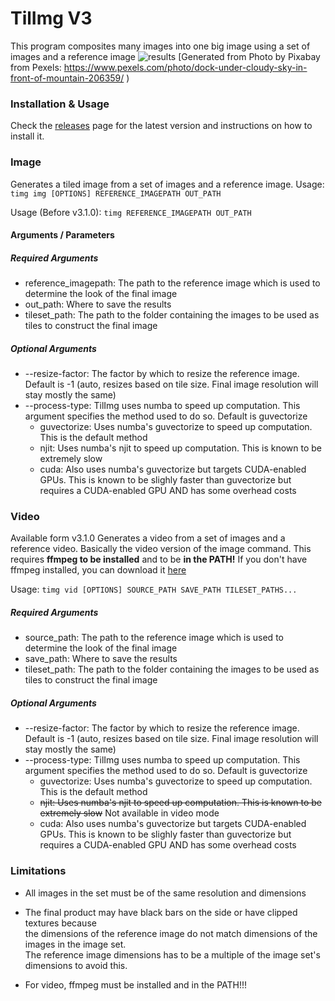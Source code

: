 # TilImg V3
This program composites many images into one big image using a set of images and a reference image
![results](https://user-images.githubusercontent.com/34125174/208235487-44f5e641-e6eb-453a-a9db-25d93a093782.png)
[Generated from Photo by Pixabay from Pexels: https://www.pexels.com/photo/dock-under-cloudy-sky-in-front-of-mountain-206359/ )

### Installation & Usage
Check the [releases](https://github.com/ultraflame4/TiledImage/releases) page for the latest version and instructions on how to install it.

### Image
Generates a tiled image from a set of images and a reference image.
Usage: `timg img [OPTIONS] REFERENCE_IMAGEPATH OUT_PATH`

Usage (Before v3.1.0): `timg REFERENCE_IMAGEPATH OUT_PATH`
#### Arguments / Parameters
##### Required Arguments
- reference_imagepath: The path to the reference image which is used to determine the look of the final image 
- out_path: Where to save the results
- tileset_path: The path to the folder containing the images to be used as tiles to construct the final image

##### Optional Arguments
- --resize-factor: The factor by which to resize the reference image. Default is -1 (auto, resizes based on tile size. Final image resolution will stay mostly the same)
- --process-type: TilImg uses numba to speed up computation. This argument specifies the method used to do so. Default is guvectorize
  - guvectorize: Uses numba's guvectorize to speed up computation. This is the default method
  - njit: Uses numba's njit to speed up computation. This is known to be extremely slow
  - cuda: Also uses numba's guvectorize but targets CUDA-enabled GPUs. This is known to be slighly faster than guvectorize but requires a CUDA-enabled GPU AND has some overhead costs
  
### Video
Available form v3.1.0
Generates a video from a set of images and a reference video. Basically the video version of the image command.
This requires **ffmpeg to be installed** and to be **in the PATH!**
If you don't have ffmpeg installed, you can download it [here](https://ffmpeg.org/download.html)

Usage: `timg vid [OPTIONS] SOURCE_PATH SAVE_PATH TILESET_PATHS...`

##### Required Arguments
- source_path: The path to the reference image which is used to determine the look of the final image 
- save_path: Where to save the results
- tileset_path: The path to the folder containing the images to be used as tiles to construct the final image

##### Optional Arguments
- --resize-factor: The factor by which to resize the reference image. Default is -1 (auto, resizes based on tile size. Final image resolution will stay mostly the same)
- --process-type: TilImg uses numba to speed up computation. This argument specifies the method used to do so. Default is guvectorize
  - guvectorize: Uses numba's guvectorize to speed up computation. This is the default method
  - ~~njit: Uses numba's njit to speed up computation. This is known to be extremely slow~~ Not available in video mode
  - cuda: Also uses numba's guvectorize but targets CUDA-enabled GPUs. This is known to be slighly faster than guvectorize but requires a CUDA-enabled GPU AND has some overhead costs

### Limitations
- All images in the set must be of the same resolution and dimensions
- The final product may have black bars on the side or have clipped textures because<br/>
  the dimensions of the reference image do not match dimensions of the images in the image set.<br/>
  The reference image dimensions has to be a multiple of the image set's dimensions to avoid this.<br/>
  
- For video, ffmpeg must be installed and in the PATH!!!
